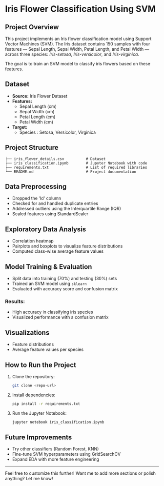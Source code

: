# Iris Flower Classification Using SVM

## Project Overview
This project implements an Iris flower classification model using Support Vector Machines (SVM). The Iris dataset contains 150 samples with four features — Sepal Length, Sepal Width, Petal Length, and Petal Width — across three species: *Iris-setosa*, *Iris-versicolor*, and *Iris-virginica*.

The goal is to train an SVM model to classify iris flowers based on these features.

## Dataset
- **Source:** Iris Flower Dataset
- **Features:**
  - Sepal Length (cm)
  - Sepal Width (cm)
  - Petal Length (cm)
  - Petal Width (cm)
- **Target:** 
  - Species : Setosa, Versicolor, Virginica

## Project Structure
```
├── iris_flower_details.csv          # Dataset
├── iris_classification.ipynb        # Jupyter Notebook with code
├── requirements.txt                 # List of required libraries
└── README.md                        # Project documentation
```

## Data Preprocessing
- Dropped the 'Id' column
- Checked for and handled duplicate entries
- Addressed outliers using the Interquartile Range (IQR)
- Scaled features using StandardScaler

## Exploratory Data Analysis
- Correlation heatmap
- Pairplots and boxplots to visualize feature distributions
- Computed class-wise average feature values

## Model Training & Evaluation
- Split data into training (70%) and testing (30%) sets
- Trained an SVM model using `sklearn`
- Evaluated with accuracy score and confusion matrix

### Results:
- High accuracy in classifying iris species
- Visualized performance with a confusion matrix

## Visualizations
- Feature distributions
- Average feature values per species

## How to Run the Project
1. Clone the repository:
   ```bash
   git clone <repo-url>
   ```
2. Install dependencies:
   ```bash
   pip install -r requirements.txt
   ```
3. Run the Jupyter Notebook:
   ```bash
   jupyter notebook iris_classification.ipynb
   ```

## Future Improvements
- Try other classifiers (Random Forest, KNN)
- Fine-tune SVM hyperparameters using GridSearchCV
- Expand EDA with more feature engineering

---
Feel free to customize this further! Want me to add more sections or polish anything? Let me know! 

